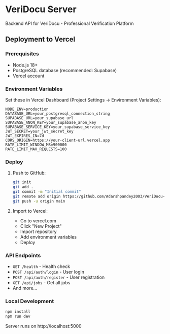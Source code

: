 # VeriDocu Server

Backend API for VeriDocu - Professional Verification Platform

## Deployment to Vercel

### Prerequisites
- Node.js 18+
- PostgreSQL database (recommended: Supabase)
- Vercel account

### Environment Variables

Set these in Vercel Dashboard (Project Settings → Environment Variables):

```
NODE_ENV=production
DATABASE_URL=your_postgresql_connection_string
SUPABASE_URL=your_supabase_url
SUPABASE_ANON_KEY=your_supabase_anon_key
SUPABASE_SERVICE_KEY=your_supabase_service_key
JWT_SECRET=your_jwt_secret_key
JWT_EXPIRES_IN=7d
CORS_ORIGIN=https://your-client-url.vercel.app
RATE_LIMIT_WINDOW_MS=900000
RATE_LIMIT_MAX_REQUESTS=100
```

### Deploy

1. Push to GitHub:
   ```bash
   git init
   git add .
   git commit -m "Initial commit"
   git remote add origin https://github.com/Adarshpandey2003/VeriDocu-server.git
   git push -u origin main
   ```

2. Import to Vercel:
   - Go to vercel.com
   - Click "New Project"
   - Import repository
   - Add environment variables
   - Deploy

### API Endpoints

- `GET /health` - Health check
- `POST /api/auth/login` - User login
- `POST /api/auth/register` - User registration
- `GET /api/jobs` - Get all jobs
- And more...

### Local Development

```bash
npm install
npm run dev
```

Server runs on http://localhost:5000
